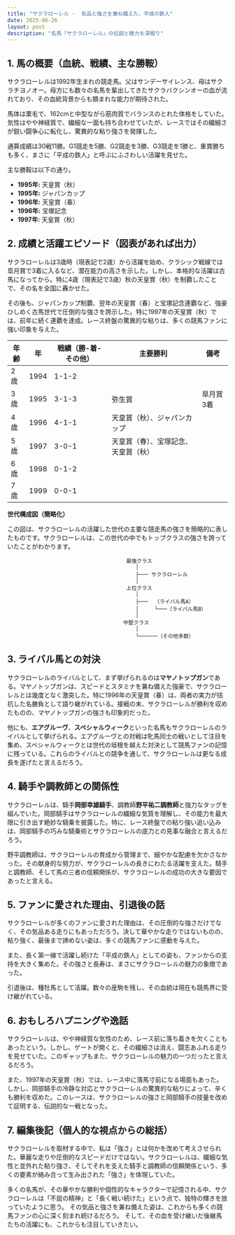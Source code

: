 ```yaml
---
title: "サクラローレル -  気品と強さを兼ね備えた、平成の鉄人"
date: 2025-06-26
layout: post
description: "名馬『サクラローレル』の伝説と魅力を深堀り"
---
```


## 1. 馬の概要（血統、戦績、主な勝鞍）

サクラローレルは1992年生まれの競走馬。父はサンデーサイレンス、母はサクラチヨノオー。母方にも数々の名馬を輩出してきたサクラバクシンオーの血が流れており、その血統背景からも類まれな能力が期待された。

馬体は栗毛で、162cmと中型ながら筋肉質でバランスのとれた体格をしていた。気性はやや神経質で、繊細な一面も持ち合わせていたが、レースではその繊細さが鋭い闘争心に転化し、驚異的な粘り強さを発揮した。

通算成績は30戦11勝。G1競走を5勝、G2競走を3勝、G3競走を1勝と、重賞勝ちも多く、まさに「平成の鉄人」と呼ぶにふさわしい活躍を見せた。

主な勝鞍は以下の通り。

* **1995年:**  天皇賞（秋）
* **1995年:**  ジャパンカップ
* **1996年:**  天皇賞（春）
* **1996年:**  宝塚記念
* **1997年:**  天皇賞（秋）


## 2. 成績と活躍エピソード（図表があれば出力）

サクラローレルは3歳時（現表記で2歳）から活躍を始め、クラシック戦線では皐月賞で3着に入るなど、潜在能力の高さを示した。しかし、本格的な活躍は古馬になってから。特に4歳（現表記で3歳）秋の天皇賞（秋）を制覇したことで、その名を全国に轟かせた。

その後も、ジャパンカップ制覇、翌年の天皇賞（春）と宝塚記念連覇など、強豪ひしめく古馬世代で圧倒的な強さを誇示した。特に1997年の天皇賞（秋）では、前年に続く連覇を達成。レース終盤の驚異的な粘りは、多くの競馬ファンに強い印象を与えた。

| 年齢 | 年 | 戦績（勝-着-その他） | 主要勝利 | 備考 |
|---|---|---|---|---|
| 2歳 | 1994 | 1-1-2 |  |  |
| 3歳 | 1995 | 3-1-3 | 弥生賞 | 皐月賞3着 |
| 4歳 | 1996 | 4-1-1 | 天皇賞（秋）、ジャパンカップ |  |
| 5歳 | 1997 | 3-0-1 | 天皇賞（春）、宝塚記念、天皇賞（秋） |  |
| 6歳 | 1998 | 0-1-2 |  |  |
| 7歳 | 1999 | 0-0-1 |  |  |


**世代構成図（簡略化）**

この図は、サクラローレルの活躍した世代の主要な競走馬の強さを簡略的に表したものです。サクラローレルは、この世代の中でもトップクラスの強さを誇っていたことがわかります。

```
                                      最強クラス
                                         │
                                         ├─── サクラローレル
                                         │
                                      上位クラス
                                         │
                                         ├───  （ライバル馬A）
                                         │     └───（ライバル馬B）
                                         │
                                     中堅クラス
                                         │
                                         └──────（その他多数）

```


## 3. ライバル馬との対決

サクラローレルのライバルとして、まず挙げられるのは**マヤノトップガン**である。マヤノトップガンは、スピードとスタミナを兼ね備えた強豪で、サクラローレルとは幾度となく激突した。特に1996年の天皇賞（春）は、両者の実力が拮抗した名勝負として語り継がれている。接戦の末、サクラローレルが勝利を収めたものの、マヤノトップガンの強さも印象的だった。

他にも、**エアグルーヴ**、**スペシャルウィーク**といった名馬もサクラローレルのライバルとして挙げられる。エアグルーヴとの対戦は牝馬同士の戦いとして注目を集め、スペシャルウィークとは世代の垣根を越えた対決として競馬ファンの記憶に残っている。これらのライバルとの競争を通して、サクラローレルは更なる成長を遂げたと言えるだろう。


## 4. 騎手や調教師との関係性

サクラローレルは、騎手**岡部幸雄騎手**、調教師**野平祐二調教師**と強力なタッグを組んでいた。岡部騎手はサクラローレルの繊細な気質を理解し、その能力を最大限に引き出す絶妙な騎乗を披露した。特に、レース終盤での粘り強い追い込みは、岡部騎手の巧みな騎乗術とサクラローレルの底力との見事な融合と言えるだろう。

野平調教師は、サクラローレルの育成から管理まで、細やかな配慮を欠かさなかった。その献身的な努力が、サクラローレルの長きにわたる活躍を支えた。騎手と調教師、そして馬の三者の信頼関係が、サクラローレルの成功の大きな要因であったと言える。


## 5. ファンに愛された理由、引退後の話

サクラローレルが多くのファンに愛された理由は、その圧倒的な強さだけでなく、その気品ある走りにもあっただろう。決して華やかな走りではないものの、粘り強く、最後まで諦めない姿は、多くの競馬ファンに感動を与えた。

また、長く第一線で活躍し続けた「平成の鉄人」としての姿も、ファンからの支持を大きく集めた。その強さと長寿は、まさにサクラローレルの魅力の象徴であった。

引退後は、種牡馬として活躍。数々の産駒を残し、その血統は現在も競馬界に受け継がれている。


## 6. おもしろハプニングや逸話

サクラローレルは、やや神経質な気性のため、レース前に落ち着きを欠くこともあったという。しかし、ゲートが開くと、その繊細さは消え、闘志あふれる走りを見せていた。このギャップもまた、サクラローレルの魅力の一つだったと言えるだろう。

また、1997年の天皇賞（秋）では、レース中に落馬寸前になる場面もあった。しかし、岡部騎手の冷静な対応とサクラローレルの驚異的な粘りによって、辛くも勝利を収めた。このレースは、サクラローレルの強さと岡部騎手の技量を改めて証明する、伝説的な一戦となった。


## 7. 編集後記（個人的な視点からの総括）

サクラローレルを取材する中で、私は「強さ」とは何かを改めて考えさせられた。華麗な走りや圧倒的なスピードだけではない。サクラローレルは、繊細な気性と並外れた粘り強さ、そしてそれを支えた騎手と調教師の信頼関係という、多くの要素が絡み合って生み出された「強さ」を体現していた。

多くの名馬が、その華やかな勝利や個性的なキャラクターで記憶される中、サクラローレルは「不屈の精神」と「長く戦い続けた」という点で、独特の輝きを放っていたように思う。  その気品と強さを兼ね備えた姿は、これからも多くの競馬ファンの心に深く刻まれ続けるだろう。  そして、その血を受け継いだ後継馬たちの活躍にも、これからも注目していきたい。
